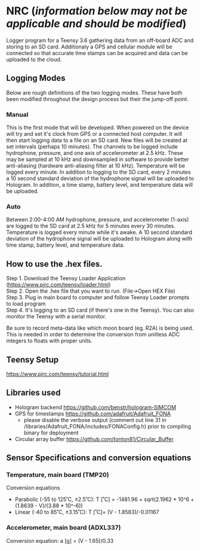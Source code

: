 # NRC (*information below may not be applicable and should be modified*)
Logger program for a Teensy 3.6 gathering data from an off-board ADC and storing to an SD card. Additionaly a GPS and cellular module will be connected so that accurate time stamps can be acquired and data can be uploaded to the cloud.

## Logging Modes
Below are rough definitions of the two logging modes. These have both been modified throughout the design process but their the jump-off point.
### Manual
This is the first mode that will be developed. When powered on the device will try and set it's clock from GPS or a connected host computer. It will then start logging data to a file on an SD card. New files will be created at set intervals (perhaps 10 minutes). The channels to be logged include hydrophone, pressure, and one axis of accelerometer at 2.5 kHz. These may be sampled at 10 kHz and downsampled in software to provide better anti-aliasing (hardware anti-aliasing filter at 10 kHz). Temperature will be logged every minute. 
In addition to logging to the SD card, every 2 minutes a 10 second standard deviation of the hydrophone signal will be uploaded to Hologram. In addition, a time stamp, battery level, and temperature data will be uploaded.
### Auto
Between 2:00-4:00 AM hydrophone, pressure, and accelerometer (1-axis) are logged to the SD card at 2.5 kHz for 5 minutes every 30 minutes. Temperature is logged every minute while it's awake. A 10 second standard deviation of the hydrophone signal will be uploaded to Hologram along with time stamp, battery level, and temperature data.

## How to use the .hex files.
Step 1. Download the Teensy Loader Application (https://www.pjrc.com/teensy/loader.html)  
Step 2. Open the .hex file that you want to run. (File->Open HEX File)  
Step 3. Plug in main board to computer and follow Teensy Loader prompts to load program  
Step 4. It's logging to an SD card (if there's one in the Teensy). You can also monitor the Teensy with a serial monitor.   

Be sure to record meta-data like which moon board (eg. R2A) is being used. This is needed in order to determine the conversion from unitless ADC integers to floats with proper units.

## Teensy Setup
https://www.pjrc.com/teensy/tutorial.html

## Libraries used
* Hologram backend https://github.com/benstr/hologram-SIMCOM 
* GPS for timestamps https://github.com/adafruit/Adafruit_FONA
  * please disable the verbose output (comment out line 31 in /libraries/Adafruit_FONA/includes/FONAConfig.h) prior to compiling binary for deployment
* Circular array buffer https://github.com/tonton81/Circular_Buffer

## Sensor Specifications and conversion equations
### Temperature, main board (TMP20)
Conversion equations
* Parabolic (-55 to 125˚C, ±2.5˚C): T [˚C] = -1481.96 + sqrt(2.1962 * 10^6 + (1.8639 - V)/(3.88 * 10^-6)) 
* Linear (-40 to 85˚C, ±3.15˚C): T [˚C]= (V - 1.8583)/-0.01167
### Accelerometer, main board (ADXL337)
Conversion equation:
  a [g] = (V - 1.65)/0.33

